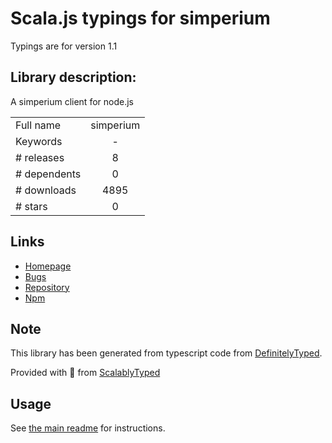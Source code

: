 
# Scala.js typings for simperium

Typings are for version 1.1

## Library description:
A simperium client for node.js

|                    |                 |
| ------------------ | :-------------: |
| Full name          | simperium |
| Keywords           | - |
| # releases         | 8 |
| # dependents       | 0 |
| # downloads        | 4895 |
| # stars            | 0 |

## Links
- [Homepage](https://github.com/Simperium/node-simperium#readme)
- [Bugs](https://github.com/Simperium/node-simperium/issues)
- [Repository](https://github.com/Simperium/node-simperium)
- [Npm](https://www.npmjs.com/package/simperium)
    


## Note
This library has been generated from typescript code from [DefinitelyTyped](https://definitelytyped.org).

Provided with :purple_heart: from [ScalablyTyped](https://github.com/oyvindberg/ScalablyTyped)

## Usage
See [the main readme](../../readme.md) for instructions.


